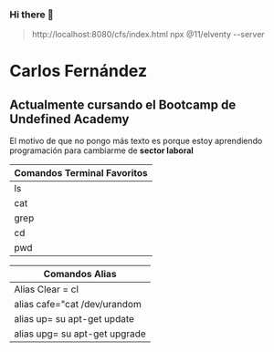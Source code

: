 ### Hi there 👋
> http://localhost:8080/cfs/index.html
>npx @11/elventy --server 
# Carlos Fernández
## Actualmente cursando el Bootcamp de Undefined Academy
El motivo de que no pongo más texto es porque estoy aprendiendo programación para cambiarme de **sector laboral**

| Comandos Terminal Favoritos|
|-----------------------------------------------------------|
| ls | Este comando lista el contenido de un  directorio
| cat | 
| grep
| cd
| pwd

|Comandos Alias |
|------------------------------------------------------------|
| Alias Clear = cl                                           |
| alias cafe="cat /dev/urandom | hexdump | grep \"ca fe\""   |
| alias up= su apt-get update                              |
| alias upg= su apt-get upgrade                             |
